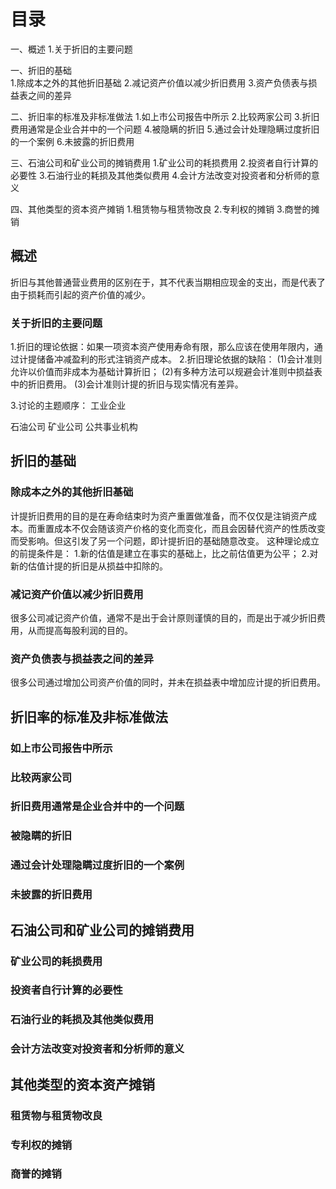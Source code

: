 # 目录
一、概述
1.关于折旧的主要问题

一、折旧的基础  
1.除成本之外的其他折旧基础
2.减记资产价值以减少折旧费用
3.资产负债表与损益表之间的差异

二、折旧率的标准及非标准做法
1.如上市公司报告中所示
2.比较两家公司
3.折旧费用通常是企业合并中的一个问题
4.被隐瞒的折旧
5.通过会计处理隐瞒过度折旧的一个案例
6.未披露的折旧费用

三、石油公司和矿业公司的摊销费用
1.矿业公司的耗损费用
2.投资者自行计算的必要性
3.石油行业的耗损及其他类似费用
4.会计方法改变对投资者和分析师的意义

四、其他类型的资本资产摊销
1.租赁物与租赁物改良
2.专利权的摊销
3.商誉的摊销

## 概述
折旧与其他普通营业费用的区别在于，其不代表当期相应现金的支出，而是代表了由于损耗而引起的资产价值的减少。
### 关于折旧的主要问题
1.折旧的理论依据：如果一项资本资产使用寿命有限，那么应该在使用年限内，通过计提储备冲减盈利的形式注销资产成本。
2.折旧理论依据的缺陷：
  (1)会计准则允许以价值而非成本为基础计算折旧；
  (2)有多种方法可以规避会计准则中损益表中的折旧费用。
  (3)会计准则计提的折旧与现实情况有差异。

3.讨论的主题顺序：
  工业企业

  石油公司
  矿业公司
  公共事业机构

## 折旧的基础  
### 除成本之外的其他折旧基础
  计提折旧费用的目的是在寿命结束时为资产重置做准备，而不仅仅是注销资产成本。而重置成本不仅会随该资产价格的变化而变化，而且会因替代资产的性质改变而受影响。但这引发了另一个问题，即计提折旧的基础随意改变。
  这种理论成立的前提条件是：
  1.新的估值是建立在事实的基础上，比之前估值更为公平；
  2.对新的估值计提的折旧是从损益中扣除的。

### 减记资产价值以减少折旧费用
  很多公司减记资产价值，通常不是出于会计原则谨慎的目的，而是出于减少折旧费用，从而提高每股利润的目的。

### 资产负债表与损益表之间的差异
  很多公司通过增加公司资产价值的同时，并未在损益表中增加应计提的折旧费用。

## 折旧率的标准及非标准做法

### 如上市公司报告中所示
### 比较两家公司
### 折旧费用通常是企业合并中的一个问题
### 被隐瞒的折旧
### 通过会计处理隐瞒过度折旧的一个案例
### 未披露的折旧费用

## 石油公司和矿业公司的摊销费用
### 矿业公司的耗损费用
### 投资者自行计算的必要性
### 石油行业的耗损及其他类似费用
### 会计方法改变对投资者和分析师的意义

## 其他类型的资本资产摊销
### 租赁物与租赁物改良
### 专利权的摊销
### 商誉的摊销